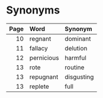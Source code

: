 # Synonyms

| Page | Word | Synonym |
| ---: | :--- | :--- |
| 10 | regnant | dominant |
| 11 | fallacy | delution |
| 12 | pernicious | harmful |
| 13 | rote | routine |
| 13 | repugnant | disgusting |
| 13 | replete | full |
